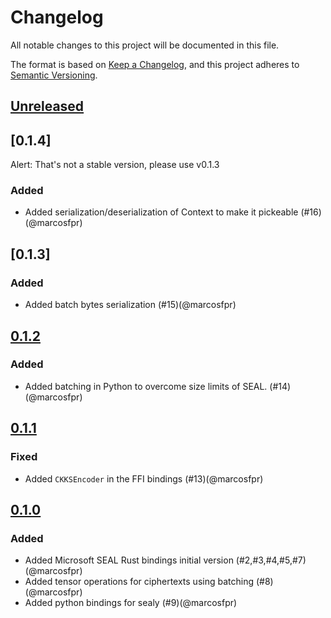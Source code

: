 # Changelog

All notable changes to this project will be documented in this file.

The format is based on [Keep a Changelog](https://keepachangelog.com/en/1.1.0/),
and this project adheres to [Semantic Versioning](https://semver.org/spec/v2.0.0.html).

## [Unreleased]

## [0.1.4]

Alert: That's not a stable version, please use v0.1.3

### Added

- Added serialization/deserialization of Context to make it pickeable (#16)(@marcosfpr)

## [0.1.3]

### Added

- Added batch bytes serialization (#15)(@marcosfpr)

## [0.1.2]

### Added

- Added batching in Python to overcome size limits of SEAL. (#14)(@marcosfpr)

## [0.1.1]

### Fixed

- Added `CKKSEncoder` in the FFI bindings (#13)(@marcosfpr)

## [0.1.0]

### Added

- Added Microsoft SEAL Rust bindings initial version (#2,#3,#4,#5,#7)(@marcosfpr)
- Added tensor operations for ciphertexts using batching (#8)(@marcosfpr)
- Added python bindings for sealy (#9)(@marcosfpr)

[0.1.0]: https://github.com/marcosfpr/sealy/compare/v0.1.0...v0.1.0
[0.1.1]: https://github.com/marcosfpr/sealy/compare/v0.1.0...v0.1.1
[0.1.2]: https://github.com/marcosfpr/sealy/compare/v0.1.1...v0.1.2
[unreleased]: https://github.com/marcosfpr/sealy/compare/v0.1.2...HEAD
